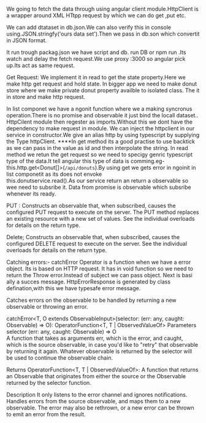 We going to fetch the data through using angular client module.HttpClient is a wrapper around XML HTtpp request by which we can do get ,put etc.

We can add dtataset in db.json.We can also verify this in console using.JSON.stringfy('ours data set').Then we pass in db.son which convertit in JSON format.

It run trough packag.json we have script and db. run DB or npm run .Its watch and delay the fetch request.We use proxy :3000 so angular pick up.Its act as same request.

 Get Request:
 We implement it in read to get the state property.Here we make http get request and hold state.
 In bigger app we need to make donut store where we make private donut property availble to isolated class. The it in store and make http request.

 In list componet we have a ngonit function where we a making syncronus operation.There is no promise and observable it just bind the locall dataset..
 HttpCilent module  then regester as imports.Without this we dont have the dependency to make request in module.
 We can inject the httpclient in our service in constructor.We give an alias http by using typescript by supplying the Type httpClient.
 ****In get method its a good practise to use backtick as we can pass in the value as id and then interpolate the string.
 In read method we retun the get request so we need to specigy genric typescript type of the data.It tell angular this type of data is comming.eg-
 this.http.get<Donut[]>(`/api/donuts`).By using get we gets error in ngoinit in list componetit as its does not envoke  
 this.donutservice.read().As our service return an  return a observable so wee need to subsribe it.
 Data from promise is observable which subsribe whenever its ready.

 PUT :
 Constructs an observable that, when subscribed, causes the configured PUT request to execute on the server. The PUT method replaces an existing resource with a new set of values. See the individual overloads for details on the return type.

 Delete;
 Constructs an observable that, when subscribed, causes the configured DELETE request to execute on the server. See the individual overloads for details on the return type.

 Catching errors:-
 catchError Operator is a function when we have a error object.
 Its is based on HTTP request. It has in void function so we need to return the Throw error.Instead of subject we can pass object.
 Next is basi ally a succes message.
 HttpErrorResponse is generated by class defination,with this we have typesafe error message.

Catches errors on the observable to be handled by returning a new observable or throwing an error.

catchError<T, O extends ObservableInput<any>>(selector: (err: any, caught: Observable<T>) => O): OperatorFunction<T, T | ObservedValueOf<O>>
Parameters
selector	(err: any, caught: Observable<T>) => O	
A function that takes as arguments err, which is the error, and caught, which is the source observable, in case you'd like to "retry" that observable by returning it again. Whatever observable is returned by the selector will be used to continue the observable chain.

Returns
OperatorFunction<T, T | ObservedValueOf<O>>: A function that returns an Observable that originates from either the source or the Observable returned by the selector function.

Description
It only listens to the error channel and ignores notifications. Handles errors from the source observable, and maps them to a new observable. The error may also be rethrown, or a new error can be thrown to emit an error from the result.

 



